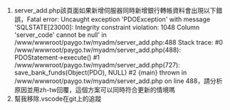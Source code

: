1. server_add.php該頁面如果新增伺服器同時新增銀行轉帳資料會出現以下錯誤，Fatal error: Uncaught exception 'PDOException' with message 'SQLSTATE[23000]: Integrity constraint violation: 1048 Column 'server_code' cannot be null' in /www/wwwroot/paygo.tw/myadm/server_add.php:488 Stack trace: #0 /www/wwwroot/paygo.tw/myadm/server_add.php(488): PDOStatement->execute() #1 /www/wwwroot/paygo.tw/myadm/server_add.php(727): save_bank_funds(Object(PDO), NULL) #2 {main} thrown in /www/wwwroot/paygo.tw/myadm/server_add.php on line 488，請分析原因並用zh-tw回覆，這個方案可以同時符合更新的情境嗎
2. 幫我移除.vscode在git上的追蹤